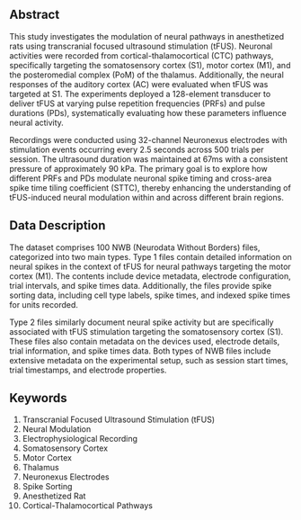 ## Abstract

This study investigates the modulation of neural pathways in anesthetized rats using transcranial focused ultrasound stimulation (tFUS). Neuronal activities were recorded from cortical-thalamocortical (CTC) pathways, specifically targeting the somatosensory cortex (S1), motor cortex (M1), and the posteromedial complex (PoM) of the thalamus. Additionally, the neural responses of the auditory cortex (AC) were evaluated when tFUS was targeted at S1. The experiments deployed a 128-element transducer to deliver tFUS at varying pulse repetition frequencies (PRFs) and pulse durations (PDs), systematically evaluating how these parameters influence neural activity.

Recordings were conducted using 32-channel Neuronexus electrodes with stimulation events occurring every 2.5 seconds across 500 trials per session. The ultrasound duration was maintained at 67ms with a consistent pressure of approximately 90 kPa. The primary goal is to explore how different PRFs and PDs modulate neuronal spike timing and cross-area spike time tiling coefficient (STTC), thereby enhancing the understanding of tFUS-induced neural modulation within and across different brain regions.

## Data Description

The dataset comprises 100 NWB (Neurodata Without Borders) files, categorized into two main types. Type 1 files contain detailed information on neural spikes in the context of tFUS for neural pathways targeting the motor cortex (M1). The contents include device metadata, electrode configuration, trial intervals, and spike times data. Additionally, the files provide spike sorting data, including cell type labels, spike times, and indexed spike times for units recorded.

Type 2 files similarly document neural spike activity but are specifically associated with tFUS stimulation targeting the somatosensory cortex (S1). These files also contain metadata on the devices used, electrode details, trial information, and spike times data. Both types of NWB files include extensive metadata on the experimental setup, such as session start times, trial timestamps, and electrode properties.

## Keywords

1. Transcranial Focused Ultrasound Stimulation (tFUS)
2. Neural Modulation
3. Electrophysiological Recording
4. Somatosensory Cortex
5. Motor Cortex
6. Thalamus
7. Neuronexus Electrodes
8. Spike Sorting
9. Anesthetized Rat
10. Cortical-Thalamocortical Pathways